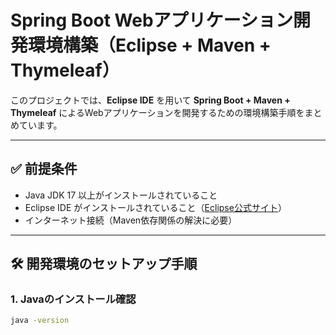 # Spring Boot Webアプリケーション開発環境構築（Eclipse + Maven + Thymeleaf）

このプロジェクトでは、**Eclipse IDE** を用いて **Spring Boot + Maven + Thymeleaf** によるWebアプリケーションを開発するための環境構築手順をまとめています。

---

## ✅ 前提条件

- Java JDK 17 以上がインストールされていること
- Eclipse IDE がインストールされていること（[Eclipse公式サイト](https://www.eclipse.org/downloads/)）
- インターネット接続（Maven依存関係の解決に必要）

---

## 🛠️ 開発環境のセットアップ手順

### 1. Javaのインストール確認

```bash
java -version
